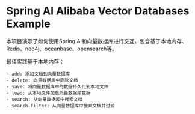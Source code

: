 # Spring AI Alibaba Vector Databases Example

本项目演示了如何使用Spring AI和向量数据库进行交互，包含基于本地内存、Redis、neo4j、oceanbase、opensearch等。

最佳实践基于本地内存：
```
- add: 添加文档到向量数据库
- delete: 向量数据库中删除文档
- save: 将向量数据库中的数据持久化到本地文件
- load: 从本地文件加载向量数据库数据
- search: 从向量数据库中搜索文档
- search-filter: 从向量数据库中搜索文档并过滤
```
